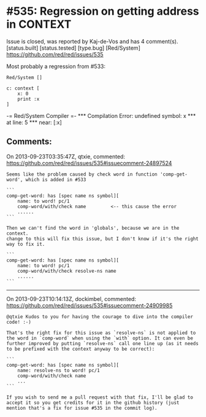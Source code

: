 
#535: Regression on getting address in CONTEXT
================================================================================
Issue is closed, was reported by Kaj-de-Vos and has 4 comment(s).
[status.built] [status.tested] [type.bug] [Red/System]
<https://github.com/red/red/issues/535>

Most probably a regression from #533:

```
Red/System []

c: context [
    x: 0
    print :x
]
```

-= Red/System Compiler =- 
**\* Compilation Error: undefined symbol: x 
**\* at line: 5 
**\* near: [:x]



Comments:
--------------------------------------------------------------------------------

On 2013-09-23T03:35:47Z, qtxie, commented:
<https://github.com/red/red/issues/535#issuecomment-24897524>

    Seems like the problem caused by check word in function 'comp-get-word', which is added in #533 
    
    ```
    comp-get-word: has [spec name ns symbol][
        name: to word! pc/1
        comp-word/with/check name         <-- this cause the error
        ......
    ```
    
    Then we can't find the word in 'globals', because we are in the context.
    change to this will fix this issue, but I don't know if it's the right way to fix it.
    
    ```
    comp-get-word: has [spec name ns symbol][
        name: to word! pc/1
        comp-word/with/check resolve-ns name
        ......
    ```

--------------------------------------------------------------------------------

On 2013-09-23T10:14:13Z, dockimbel, commented:
<https://github.com/red/red/issues/535#issuecomment-24909985>

    @qtxie Kudos to you for having the courage to dive into the compiler code! :-) 
    
    That's the right fix for this issue as `resolve-ns` is not applied to the word in `comp-word` when using the `with` option. It can even be further improved by putting `resolve-ns` call one line up (as it needs to be prefixed with the context anyway to be correct):
    
    ```
    comp-get-word: has [spec name ns symbol][
        name: resolve-ns to word! pc/1
        comp-word/with/check name
        ...
    ```
    
    If you wish to send me a pull request with that fix, I'll be glad to accept it so you get credits for it in the github history (just mention that's a fix for issue #535 in the commit log).

